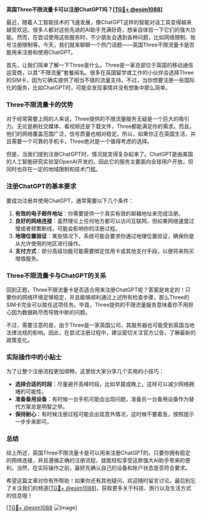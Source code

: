 **英国Three不限流量卡可以注册ChatGPT吗？[[TG💪+ @esim1088](https://t.me/s/esim1088)]**

最近，随着人工智能技术的飞速发展，像ChatGPT这样的智能对话工具变得越来越受欢迎。很多人都对这些先进的AI助手充满好奇，想亲自体验一下它们的强大功能。然而，在尝试使用这些服务时，不少朋友会遇到各种问题，比如网络限制、账号注册限制等。今天，我们就来聊聊一个热门话题——英国Three不限流量卡是否能用来注册和使用ChatGPT。

首先，让我们简单了解一下Three是什么。Three是一家总部位于英国的移动通信运营商，以其“不限流量”套餐闻名。很多在英国留学或工作的小伙伴会选择Three的SIM卡，因为它确实提供了相当不错的流量支持。不过，当你想要注册一些国际化的服务，比如ChatGPT时，可能会发现事情并没有想象中那么简单。

### Three不限流量卡的优势

对于经常需要上网的人来说，Three提供的不限流量服务无疑是一个巨大的吸引力。无论是刷社交媒体、看视频还是下载文件，Three都能满足你的需求。而且，他们的网络覆盖范围广泛，信号质量也相对稳定。所以，如果你正在英国生活，并且需要一个可靠的手机卡，Three绝对是一个值得考虑的选择。

但是，当我们提到注册ChatGPT时，情况就变得复杂起来了。ChatGPT是由美国的人工智能研究实验室OpenAI开发的，因此它的服务主要面向全球用户开放，但同时也存在一定的地域限制和技术门槛。

### 注册ChatGPT的基本要求

要成功注册并使用ChatGPT，通常需要以下几个条件：

1. **有效的电子邮件地址**：你需要提供一个真实有效的邮箱地址来完成注册。
2. **良好的网络连接**：虽然理论上任何地方都可以访问互联网，但如果网络速度过慢或者频繁断线，可能会影响你的注册过程。
3. **地理位置验证**：某些情况下，系统可能会要求你通过地理位置验证，确保你是从允许使用的地区进行操作。
4. **支付方式**：部分高级功能可能需要绑定信用卡或其他支付手段，以便将来购买增值服务。

### Three不限流量卡与ChatGPT的关系

回到正题，Three不限流量卡是否适合用来注册ChatGPT呢？答案是肯定的！只要你的网络环境足够稳定，并且能够顺利通过上述所有检查步骤，那么Three的SIM卡完全可以胜任这项任务。毕竟，Three提供的不限流量服务意味着你不用担心因为数据耗尽而导致中断的问题。

不过，需要注意的是，由于Three是一家英国公司，其服务器也可能受到英国当地法律法规的影响。因此，在尝试注册过程中，建议密切关注官方公告，了解最新的政策变化。

### 实际操作中的小贴士

为了让整个注册流程更加顺畅，这里给大家分享几个实用的小技巧：

- **选择合适的时段**：尽量避开高峰时段，比如早晨或晚上，这样可以减少网络拥堵的可能性。
- **准备备用设备**：有时候一台手机可能会出现问题，准备另一台备用设备作为替代方案总是明智之举。
- **保持耐心**：有时候注册过程可能会出现意外情况，这时候不要着急，按照提示一步步来即可。

### 总结

综上所述，英国Three不限流量卡是可以用来注册ChatGPT的。只要你拥有稳定的网络连接，并且遵循正确的注册流程，就能轻松享受这款强大AI助手带来的便利。当然，在实际操作之前，最好先确认自己的设备和账户状态是否符合要求。

希望这篇文章对你有所帮助！如果你还有其他疑问，欢迎随时留言讨论。最后别忘了关注我们的频道[[TG💪+ @esim1088](https://t.me/s/esim1088)]，获取更多关于科技、旅行以及生活方式的信息哦！

[[TG💪+ @esim1088](https://t.me/s/esim1088) ![Image](https://i.postimg.cc/4NQfJmqS/Snipaste-2025-05-13-00-14-12.png)]